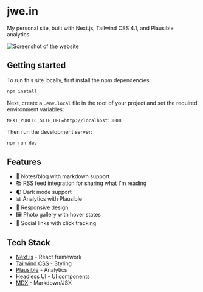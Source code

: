 # jwe.in

My personal site, built with Next.js, Tailwind CSS 4.1, and Plausible analytics.

![Screenshot of the website](/src/images/photos/screenshot.png)

## Getting started

To run this site locally, first install the npm dependencies:

```bash
npm install
```

Next, create a `.env.local` file in the root of your project and set the required environment variables:

```
NEXT_PUBLIC_SITE_URL=http://localhost:3000
```

Then run the development server:

```bash
npm run dev
```

## Features

- 📝 Notes/blog with markdown support
- 📚 RSS feed integration for sharing what I'm reading
- 🌓 Dark mode support
- 📊 Analytics with Plausible
- 📱 Responsive design
- 🖼️ Photo gallery with hover states
- 🔗 Social links with click tracking

## Tech Stack

- [Next.js](https://nextjs.org) - React framework
- [Tailwind CSS](https://tailwindcss.com) - Styling
- [Plausible](https://plausible.io) - Analytics
- [Headless UI](https://headlessui.dev) - UI components
- [MDX](https://mdxjs.com) - Markdown/JSX
